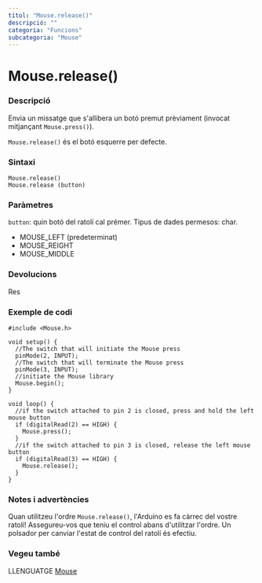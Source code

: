 ```yaml
---
títol: "Mouse.release()"
descripció: ""
categoria: "Funcions"
subcategoria: "Mouse"
---
```


# Mouse.release()

### Descripció

Envia un missatge que s'allibera un botó premut prèviament (invocat mitjançant `Mouse.press()`).

`Mouse.release()` és el botó esquerre per defecte.

### Sintaxi

`Mouse.release()`  
`Mouse.release (button)`

### Paràmetres

`button`: quin botó del ratolí cal prémer. Tipus de dades permesos: char.  
  - MOUSE_LEFT (predeterminat)
  - MOUSE_REIGHT
  - MOUSE_MIDDLE

### Devolucions

Res

### Exemple de codi

```
#include <Mouse.h>

void setup() {
  //The switch that will initiate the Mouse press
  pinMode(2, INPUT);
  //The switch that will terminate the Mouse press
  pinMode(3, INPUT);
  //initiate the Mouse library
  Mouse.begin();
}

void loop() {
  //if the switch attached to pin 2 is closed, press and hold the left mouse button
  if (digitalRead(2) == HIGH) {
    Mouse.press();
  }
  //if the switch attached to pin 3 is closed, release the left mouse button
  if (digitalRead(3) == HIGH) {
    Mouse.release();
  }
}
```

### Notes i advertències

Quan utilitzeu l'ordre `Mouse.release()`, l'Arduino es fa càrrec del vostre ratolí! Assegureu-vos que teniu el control abans d'utilitzar l'ordre. Un polsador per canviar l'estat de control del ratolí és efectiu.

### Vegeu també

LLENGUATGE [Mouse](../Mouse.md)

